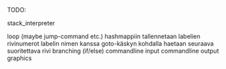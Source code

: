 
TODO:

stack_interpreter

loop (maybe jump-command etc.)
hashmappiin tallennetaan labelien rivinumerot labelin nimen kanssa
goto-käskyn kohdalla haetaan seuraava suoritettava rivi
branching (if/else)
commandline input
commandline output
graphics
